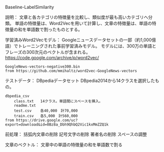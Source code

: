 Baseline-LabelSimilarity

説明：
    文章と各カテゴリの特徴量を比較し、類似度が最も高いカテゴリへ分類。
    単語の特徴量は、Word2Vecを用いて計算し、文章の特徴量は、単語の特徴量の和を単語数で割ったものとする。

学習済みWord2Vecモデル：
    Googleニュースデータセットの一部（約1,000億語）でトレーニングされた事前学習済みモデル。
    モデルには、300万の単語とフレーズの300次元のベクトルが含まれる。
    https://code.google.com/archive/p/word2vec/

    GoogleNews-vectors-negative300.bin
    from https://github.com/mmihaltz/word2vec-GoogleNews-vectors

テストデータ：
    DBpediaデータセット
    DBpedia2014から14クラスを選択したもの。

    dbpedia_csv
        class.txt   14クラス。単語間にスペースを挿入。
        readme.txt
        test.csv    各40,000　計70,000
        train.csv   各5,000　計560,000
    from https://drive.google.com/uc?export=download&id=0Bz8a_Dbh9QhbQ2Vic1kxMmZZQ1k
    
前処理：
    括弧内文章の削除
    記号文字の削除
    著者名の削除
    スペースの調整

文章のベクトル：
    文章中の単語の特徴量の和を単語数で割る



